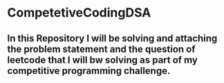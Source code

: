 # CompetetiveCodingDSA

## In this Repository I will be solving and attaching the problem statement and the question of leetcode that I will bw solving as part of my competitive programming challenge.
